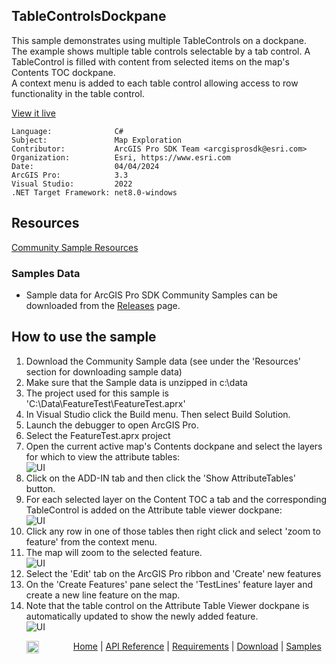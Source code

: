 ## TableControlsDockpane

<!-- TODO: Write a brief abstract explaining this sample -->
This sample demonstrates using multiple TableControls on a dockpane.   
The example shows multiple table controls selectable by a tab control.  A TableControl is filled with content from selected items on the map's Contents TOC dockpane.   
A context menu is added to each table control allowing access to row functionality in the table control.   
  


<a href="https://pro.arcgis.com/en/pro-app/sdk/" target="_blank">View it live</a>

<!-- TODO: Fill this section below with metadata about this sample-->
```
Language:              C#
Subject:               Map Exploration
Contributor:           ArcGIS Pro SDK Team <arcgisprosdk@esri.com>
Organization:          Esri, https://www.esri.com
Date:                  04/04/2024
ArcGIS Pro:            3.3
Visual Studio:         2022
.NET Target Framework: net8.0-windows
```

## Resources

[Community Sample Resources](https://github.com/Esri/arcgis-pro-sdk-community-samples#resources)

### Samples Data

* Sample data for ArcGIS Pro SDK Community Samples can be downloaded from the [Releases](https://github.com/Esri/arcgis-pro-sdk-community-samples/releases) page.  

## How to use the sample
<!-- TODO: Explain how this sample can be used. To use images in this section, create the image file in your sample project's screenshots folder. Use relative url to link to this image using this syntax: ![My sample Image](FacePage/SampleImage.png) -->
1. Download the Community Sample data (see under the 'Resources' section for downloading sample data)
2. Make sure that the Sample data is unzipped in c:\data   
3. The project used for this sample is 'C:\Data\FeatureTest\FeatureTest.aprx'  
4. In Visual Studio click the Build menu. Then select Build Solution.  
5. Launch the debugger to open ArcGIS Pro.  
6. Select the FeatureTest.aprx project  
7. Open the current active map's Contents dockpane and select the layers for which to view the attribute tables:  
![UI](Screenshots/Screenshot1.png)  
8. Click on the ADD-IN tab and then click the 'Show AttributeTables' button.  
9. For each selected layer on the Content TOC a tab and the corresponding TableControl is added on the Attribute table viewer dockpane:  
![UI](Screenshots/Screenshot2.png)  
10. Click any row in one of those tables then right click and select 'zoom to feature' from the context menu.  
11. The map will zoom to the selected feature.  
![UI](Screenshots/Screenshot3.png)  
12. Select the 'Edit' tab on the ArcGIS Pro ribbon and 'Create' new features  
13. On the 'Create Features' pane select the 'TestLines' feature layer and create a new line feature on the map.  
14. Note that the table control on the Attribute Table Viewer dockpane is automatically updated to show the newly added feature.  
![UI](Screenshots/Screenshot4.png)  
  

<!-- End -->

&nbsp;&nbsp;&nbsp;&nbsp;&nbsp;&nbsp;<img src="https://esri.github.io/arcgis-pro-sdk/images/ArcGISPro.png"  alt="ArcGIS Pro SDK for Microsoft .NET Framework" height = "20" width = "20" align="top"  >
&nbsp;&nbsp;&nbsp;&nbsp;&nbsp;&nbsp;&nbsp;&nbsp;&nbsp;&nbsp;&nbsp;&nbsp;
[Home](https://github.com/Esri/arcgis-pro-sdk/wiki) | <a href="https://pro.arcgis.com/en/pro-app/latest/sdk/api-reference" target="_blank">API Reference</a> | [Requirements](https://github.com/Esri/arcgis-pro-sdk/wiki#requirements) | [Download](https://github.com/Esri/arcgis-pro-sdk/wiki#installing-arcgis-pro-sdk-for-net) | <a href="https://github.com/esri/arcgis-pro-sdk-community-samples" target="_blank">Samples</a>
